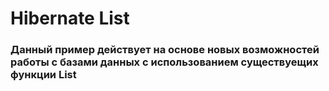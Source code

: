 # Hibernate List
### Данный пример действует на основе новых возможностей работы с базами данных с использованием существуещих функции List

